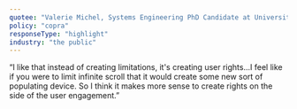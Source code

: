 ```yaml
---
quotee: "Valerie Michel, Systems Engineering PhD Candidate at University of Virginia"
policy: "copra"
responseType: "highlight"
industry: "the public"
---
```


“I like that instead of creating limitations, it's creating user rights...I feel like if you were to limit infinite scroll that it would create some new sort of populating device. So I think it makes more sense to create rights on the side of the user engagement.”
